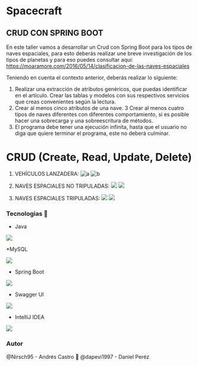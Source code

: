 # Spacecraft

## CRUD CON SPRING BOOT

En este taller vamos a desarrollar un Crud con Spring Boot para los tipos de naves espaciales, para esto deberás realizar une breve investigación de los tipos de planetas y para eso puedes consultar aquí:
https://moaramore.com/2016/05/14/clasificacion-de-las-naves-espaciales

Teniendo en cuenta el contexto anterior, deberás realizar lo siguiente:

1.	Realizar una extracción de atributos genéricos, que puedas identificar en el artículo. Crear las tablas y modelos con sus respectivos servicios que creas convenientes según la lectura.
2.	Crear al menos cinco atributos de una nave.
3	  Crear al menos cuatro tipos de naves diferentes con diferentes comportamiento, si es posible hacer una sobrecarga y una sobreescritura de métodos.
4.	El programa debe tener una ejecución infinita, hasta que el usuario no diga que quiere terminar el programa, este no deberá culminar.

# CRUD (Create, Read, Update, Delete)

1.	VEHÍCULOS LANZADERA:
![](https://moaramoredotcom.files.wordpress.com/2016/05/atlantis.jpg?w=240&h=300 "a")
![](https://moaramoredotcom.files.wordpress.com/2016/05/1-lanzadores.jpg "b")

2.	NAVES ESPACIALES NO TRIPULADAS:
![](https://moaramoredotcom.files.wordpress.com/2016/05/galaxias-1.jpg?w=300&h=248)
![](https://moaramoredotcom.files.wordpress.com/2016/05/3-naves-no-tripuladas.jpg)
3.	NAVES ESPACIALES TRIPULADAS:
![](https://moaramoredotcom.files.wordpress.com/2016/05/gemini_6_7.jpg?w=300&h=240)
![](https://moaramoredotcom.files.wordpress.com/2016/05/2-naves-tripuladas.jpg)

### Tecnologias :wrench:

* Java

![]([https://cdn-icons-png.flaticon.com/512/5968/5968282.png](https://icons.iconarchive.com/icons/papirus-team/papirus-apps/256/java-icon.png))

*MySQL

![](https://styles.redditmedia.com/t5_2qm6k/styles/communityIcon_dhjr6guc03x51.png?width=256&s=3e825b7205c7f497d4695028e358d26ee359f84b)

* Spring Boot

![](https://miro.medium.com/max/256/0*Qrh5x0L5XWFRvA9P.png)

* Swagger UI

![](https://static-00.iconduck.com/assets.00/swagger-icon-256x256-j80nuve7.png)

* IntelliJ IDEA

![](https://dashboard.snapcraft.io/site_media/appmedia/2017/10/logo_zjwX5FR.png)

### Autor
@Nirsch95 - Andrés Castro :wolf:
@dapevi1997 - Daniel Peréz
